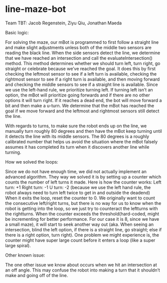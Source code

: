 # line-maze-bot
Team TBT: Jacob Regenstein, Ziyu Qiu, Jonathan Maeda

Basic logic:

For solving the maze, our mBot is programmed to first follow a straight line and make slight adjustments unless both of the middle two sensors are reading the black line. When the side sensors detect the line, we determine that we have reached an intersection and call the evaluateIntersection() method. This method determines whether we should turn left, turn right, go straight or celebrate because we’ve reached the goal. It does this by first checking the leftmost sensor to see if a left turn is available, checking the rightmost sensor to see if a right turn is available, and then moving forward and checking the middle sensors to see if a straight line is available. Since we use the left-hand rule, we prioritize turning left. If turning left isn’t an option, the mBot will prioritize going forwards and if there are no other options it will turn right. If it reaches a dead end, the bot will move forward a bit and then make a u-turn. We determine that the mBot has reached the goal if we move forward and the leftmost and rightmost sensors still detect the line.

With regards to turns, to make sure the robot ends up on the line, we manually turn roughly 80 degrees and then have the mBot keep turning until it detects the line with its middle sensors. The 80 degrees is a roughly calibrated number that helps us avoid the situation where the mBot falsely assumes it has completed its turn when it discovers another line while turning. 

How we solved the loops:

Since we do not have enough time, we did not actually implement an advanced algorithm. They way we solved it is by setting up a counter which counts the number of left turns it made. Here is how the counter works:
Left turn: +1
Right turn: -1
U turn: -2 (because we use the left hand rule, the robot always need to turn left twice to get in and outside the deadend)
When it exits the loop, reset the counter to 0.
We originally want to count the consecutive left/right turns, but there is no way for us to know when the robot is getting into the loop, so we just try to counteract the leftturns with the rightturns. When the counter exceeds the threshold(hard-coded, might be incrementing for better performance. For our case it is 8, since we have a small maze), it will start to seek another way out (aka. When seeing an intersection, blind the left option, if there is a straight line, go straight; else if there is a right option, turn right). One problem we might experience is, the counter might have super large count before it enters a loop (like a super large spiral).

Other known issue:

The one other issue we know about occurs when we hit an intersection at an off angle. This may confuse the robot into making a turn that it shouldn’t make and going off of the line.  
